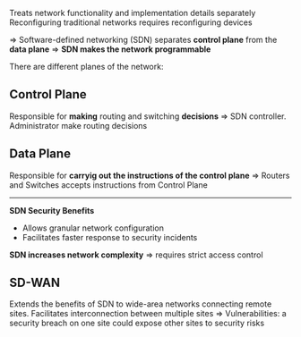 Treats network functionality and implementation details separately
Reconfiguring traditional networks requires reconfiguring devices

=> Software-defined networking (SDN) separates **control plane** from the **data plane**
=> **SDN makes the network programmable**

There are different planes of the network:
## Control Plane
Responsible for **making** routing and switching **decisions**
=> SDN controller. Administrator make routing decisions 
## Data Plane
Responsible for **carryig out the instructions of the control plane**
=> Routers and Switches accepts instructions from Control Plane

---

**SDN Security Benefits**
- Allows granular network configuration
- Facilitates faster response to security incidents

**SDN increases network complexity** => requires strict access control

## SD-WAN
Extends the benefits of SDN to wide-area networks connecting remote sites. Facilitates interconnection between multiple sites
=> Vulnerabilities: a security breach on one site could expose other sites to security risks